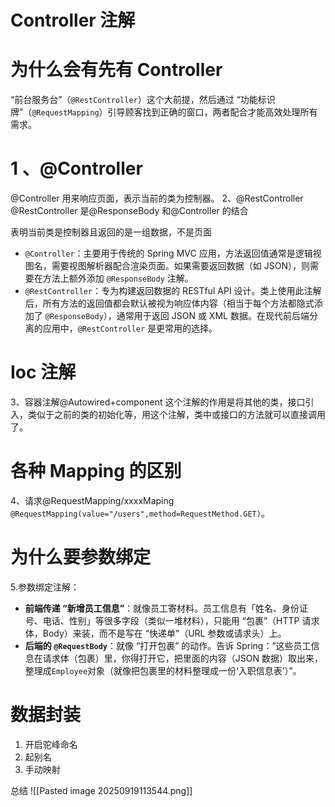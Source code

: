 # Controller 注解
# 为什么会有先有 Controller
“前台服务台”（`@RestController`）这个大前提，然后通过 “功能标识牌”（`@RequestMapping`）引导顾客找到正确的窗口，两者配合才能高效处理所有需求。


# 1 、@Controller
@Controller 用来响应页面，表示当前的类为控制器。
2、@RestController
@RestController 是@ResponseBody 和@Controller 的结合

表明当前类是控制器且返回的是一组数据，不是页面
- `@Controller`：主要用于传统的 Spring MVC 应用，方法返回值通常是逻辑视图名，需要视图解析器配合渲染页面。如果需要返回数据（如 JSON），则需要在方法上额外添加 `@ResponseBody` 注解。
- `@RestController`：专为构建返回数据的 RESTful API 设计。类上使用此注解后，所有方法的返回值都会默认被视为响应体内容（相当于每个方法都隐式添加了 `@ResponseBody`），通常用于返回 JSON 或 XML 数据。在现代前后端分离的应用中，`@RestController` 是更常用的选择。

# Ioc 注解
3、容器注解@Autowired+component
这个注解的作用是将其他的类，接口引入，类似于之前的类的初始化等，用这个注解，类中或接口的方法就可以直接调用了。

# 各种 Mapping 的区别

4、请求@RequestMapping/xxxxMaping
`@RequestMapping(value="/users",method=RequestMethod.GET)`。

# 为什么要参数绑定
5.参数绑定注解：
- **前端传递 “新增员工信息”**：就像员工寄材料。员工信息有「姓名、身份证号、电话、性别」等很多字段（类似一堆材料），只能用 “包裹”（HTTP 请求体，Body）来装，而不是写在 “快递单”（URL 参数或请求头）上。
- **后端的 `@RequestBody`**：就像 “打开包裹” 的动作。告诉 Spring：“这些员工信息在请求体（包裹）里，你得打开它，把里面的内容（JSON 数据）取出来，整理成`Employee`对象（就像把包裹里的材料整理成一份‘入职信息表’）”。

# 数据封装
1. 开启驼峰命名
2. 起别名
3. 手动映射

总结
![[Pasted image 20250919113544.png]]